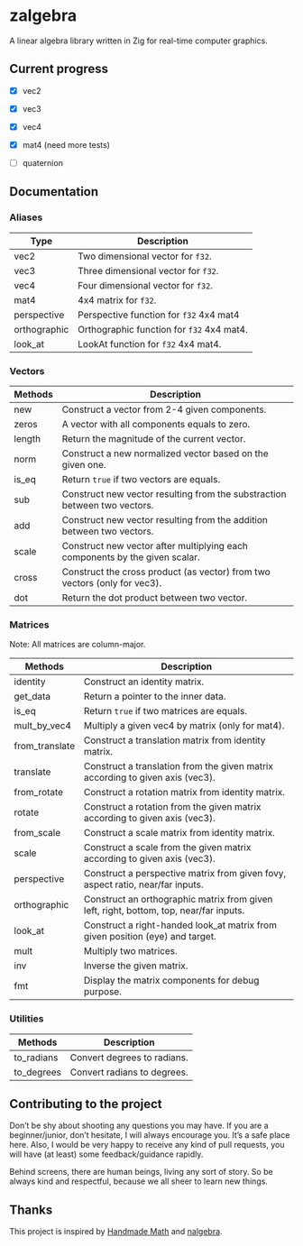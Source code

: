 # zalgebra
A linear algebra library written in Zig for real-time computer graphics.


## Current progress
- [x] vec2
- [x] vec3
- [x] vec4
- [x] mat4 (need more tests)
- [ ] quaternion


## Documentation

### Aliases

Type | Description
------------ | -------------
vec2 | Two dimensional vector for `f32`.
vec3 | Three dimensional vector for `f32`.
vec4 | Four dimensional vector for `f32`.
mat4 | 4x4 matrix for `f32`.
perspective | Perspective function for `f32` 4x4 mat4
orthographic | Orthographic function for `f32` 4x4 mat4.
look_at | LookAt function for `f32` 4x4 mat4.

### Vectors

Methods | Description
------------ | -------------
new | Construct a vector from 2-4 given components.
zeros | A vector with all components equals to zero.
length | Return the magnitude of the current vector.
norm | Construct a new normalized vector based on the given one.
is_eq | Return `true` if two vectors are equals.
sub | Construct new vector resulting from the substraction between two vectors.
add | Construct new vector resulting from the addition between two vectors.
scale | Construct new vector after multiplying each components by the given scalar.
cross | Construct the cross product (as vector) from two vectors (only for vec3).
dot | Return the dot product between two vector.

### Matrices
Note: All matrices are column-major.

Methods | Description
------------ | -------------
identity | Construct an identity matrix.
get_data | Return a pointer to the inner data.
is_eq | Return `true` if two matrices are equals.
mult_by_vec4 | Multiply a given vec4 by matrix (only for mat4).
from_translate | Construct a translation matrix from identity matrix.
translate | Construct a translation from the given matrix according to given axis (vec3).
from_rotate | Construct a rotation matrix from identity matrix.
rotate | Construct a rotation from the given matrix according to given axis (vec3).
from_scale | Construct a scale matrix from identity matrix.
scale | Construct a scale from the given matrix according to given axis (vec3).
perspective | Construct a perspective matrix from given fovy, aspect ratio, near/far inputs.
orthographic| Construct an orthographic matrix from given left, right, bottom, top, near/far inputs.
look_at | Construct a right-handed look_at matrix from given position (eye) and target.
mult | Multiply two matrices.
inv | Inverse the given matrix.
fmt | Display the matrix components for debug purpose.

### Utilities

Methods | Description
------------ | -------------
to_radians | Convert degrees to radians.
to_degrees | Convert radians to degrees.


## Contributing to the project

Don’t be shy about shooting any questions you may have. If you are a beginner/junior, don’t hesitate, I will always encourage you. It’s a safe place here. Also, I would be very happy to receive any kind of pull requests, you will have (at least) some feedback/guidance rapidly.

Behind screens, there are human beings, living any sort of story. So be always kind and respectful, because we all sheer to learn new things.


## Thanks
This project is inspired by [Handmade Math](https://github.com/HandmadeMath/Handmade-Math) and [nalgebra](https://nalgebra.org/).
